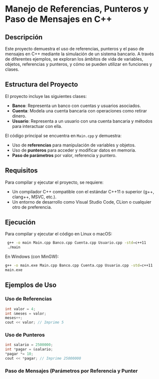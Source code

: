 # Manejo de Referencias, Punteros y Paso de Mensajes en C++

## Descripción
Este proyecto demuestra el uso de referencias, punteros y el paso de mensajes en C++ mediante la simulación de un sistema bancario. A través de diferentes ejemplos, se exploran los ámbitos de vida de variables, objetos, referencias y punteros, y cómo se pueden utilizar en funciones y clases.

## Estructura del Proyecto
El proyecto incluye las siguientes clases:
- **Banco**: Representa un banco con cuentas y usuarios asociados.
- **Cuenta**: Modela una cuenta bancaria con operaciones como retirar dinero.
- **Usuario**: Representa a un usuario con una cuenta bancaria y métodos para interactuar con ella.

El código principal se encuentra en `Main.cpp` y demuestra:
- Uso de **referencias** para manipulación de variables y objetos.
- Uso de **punteros** para acceder y modificar datos en memoria.
- **Paso de parámetros** por valor, referencia y puntero.

## Requisitos
Para compilar y ejecutar el proyecto, se requiere:
- Un compilador C++ compatible con el estándar C++11 o superior (g++, clang++, MSVC, etc.).
- Un entorno de desarrollo como Visual Studio Code, CLion o cualquier otro de preferencia.

## Ejecución
Para compilar y ejecutar el código en Linux o macOS:
```sh
 g++ -o main Main.cpp Banco.cpp Cuenta.cpp Usuario.cpp -std=c++11
 ./main
```
En Windows (con MinGW):
```sh
g++ -o main.exe Main.cpp Banco.cpp Cuenta.cpp Usuario.cpp -std=c++11
main.exe
```

## Ejemplos de Uso
### Uso de Referencias
```cpp
int valor = 4;
int &meses = valor;
meses++;
cout << valor; // Imprime 5
```
### Uso de Punteros
```cpp
int salario = 2500000;
int *pagar = &salario;
*pagar *= 10;
cout << *pagar; // Imprime 25000000
```

### Paso de Mensajes (Parámetros por Referencia y Punter
